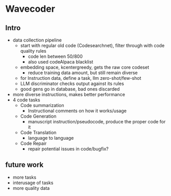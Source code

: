 # Wavecoder

## Intro
 - data collection pipeline
    - start with regular old code (Codesearchnet), filter through with code quality rules
        - code len between 50/800
        - also used codeAlpaca blacklist
    - embedding space, kcentergreedy, gets the raw core codeset
        - reduce training data amount, but still remain diverse
    - for Instruction data, define a task, llm zero-shot/few-shot
    - LLM discriminator checks output against its rules
    - good gens go in database, bad ones discarded
 - more diverse instructions, makes better performance
 - 4 code tasks
    - Code summarization
        - Instructional comments on how it works/usage
    - Code Generation
        - manuscript instruction/pseudocode, produce the proper code for it
    - Code Translation
        - language to language
    - Code Repair
        - repair potential issues in code/bugfix?

## future work
 - more tasks
 - interusage of tasks
 - more quality data